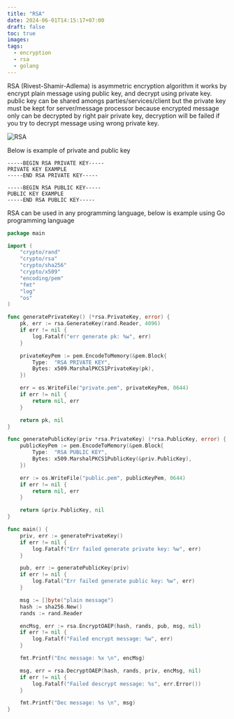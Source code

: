 ```yaml
---
title: "RSA"
date: 2024-06-01T14:15:17+07:00
draft: false
toc: true
images:
tags:
  - encryption
  - rsa
  - golang
---
```


RSA (Rivest-Shamir-Adlema) is asymmetric encryption algorithm it works by encrypt plain message using public key, and decrypt using private key. public key can be shared amongs parties/services/client but the private key must be kept for server/message processor because encrypted message only can be decrypted by right pair private key, decryption will be failed if you try to decrypt message using wrong private key.

![RSA](../images/rsa.png)

Below is example of private and public key
```pem
-----BEGIN RSA PRIVATE KEY-----
PRIVATE KEY EXAMPLE
-----END RSA PRIVATE KEY-----
```

```pem
-----BEGIN RSA PUBLIC KEY-----
PUBLIC KEY EXAMPLE
-----END RSA PUBLIC KEY-----
```

RSA can be used in any programming language, below is example using Go programming language

```go
package main

import (
	"crypto/rand"
	"crypto/rsa"
	"crypto/sha256"
	"crypto/x509"
	"encoding/pem"
	"fmt"
	"log"
	"os"
)

func generatePrivateKey() (*rsa.PrivateKey, error) {
	pk, err := rsa.GenerateKey(rand.Reader, 4096)
	if err != nil {
		log.Fatalf("err generate pk: %w", err)
	}

	privateKeyPem := pem.EncodeToMemory(&pem.Block{
		Type:  "RSA PRIVATE KEY",
		Bytes: x509.MarshalPKCS1PrivateKey(pk),
	})

	err = os.WriteFile("private.pem", privateKeyPem, 0644)
	if err != nil {
		return nil, err
	}

	return pk, nil
}

func generatePublicKey(priv *rsa.PrivateKey) (*rsa.PublicKey, error) {
	publicKeyPem := pem.EncodeToMemory(&pem.Block{
		Type:  "RSA PUBLIC KEY",
		Bytes: x509.MarshalPKCS1PublicKey(&priv.PublicKey),
	})

	err := os.WriteFile("public.pem", publicKeyPem, 0644)
	if err != nil {
		return nil, err
	}

	return &priv.PublicKey, nil
}

func main() {
	priv, err := generatePrivateKey()
	if err != nil {
		log.Fatalf("Err failed generate private key: %w", err)
	}

	pub, err := generatePublicKey(priv)
	if err != nil {
		log.Fatal("Err failed generate public key: %w", err)
	}

	msg := []byte("plain message")
	hash := sha256.New()
	rands := rand.Reader

	encMsg, err := rsa.EncryptOAEP(hash, rands, pub, msg, nil)
	if err != nil {
		log.Fatalf("Failed encrypt message: %w", err)
	}

	fmt.Printf("Enc message: %x \n", encMsg)

	msg, err = rsa.DecryptOAEP(hash, rands, priv, encMsg, nil)
	if err != nil {
		log.Fatalf("Failed descrypt message: %s", err.Error())
	}

	fmt.Printf("Dec message: %s \n", msg)
}
```